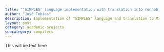 ```yaml
---
title: "'SIMPLES' language implementation with translation into runnable MIPS instructions"
author: "José Tobias"
description: Implementation of "SIMPLES" language and translation to MIPS instructions
layout: post
category: academic-projects
subcategory: compilers
---
```


This will be text here